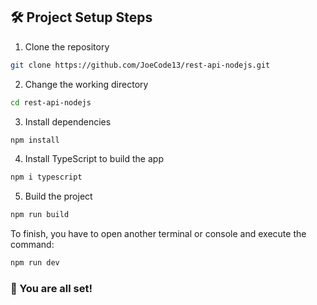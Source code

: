 ## 🛠️ Project Setup Steps

1. Clone the repository

```bash
git clone https://github.com/JoeCode13/rest-api-nodejs.git
```

2. Change the working directory

```bash
cd rest-api-nodejs
```

3. Install dependencies

```bash
npm install
```

4. Install TypeScript to build the app

```bash
npm i typescript
```
5. Build the project 
```bash
npm run build
```
To finish, you have to open another terminal or console and execute the command:

```bash
npm run dev
```

### 🌟 You are all set!
